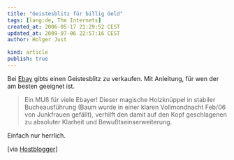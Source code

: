 ```yaml
---
title: "Geistesblitz für billig Geld"
tags: [lang:de, The Internets]
created_at: 2006-05-17 21:29:52 CEST
updated_at: 2009-07-06 22:57:16 CEST
author: Holger Just

kind: article
publish: true
---
```


Bei [Ebay](http://cgi.ebay.de/ws/eBayISAPI.dll?ViewItem&item=6270010230) gibts einen Geistesblitz zu verkaufen. Mit Anleitung, für wen der am besten geeignet ist.

>Ein MUß für viele Ebayer! Dieser magische Holzknüppel in stabiler Bucheausführung (Baum wurde in einer klaren Vollmondnacht Feb/06 von Junkfrauen gefällt), verhilft den damit auf den Kopf geschlagenen zu absoluter Klarheit und Bewußtseinserweiterung.

Einfach nur herrlich.

[via [Hostblogger](http://www.hostblogger.de/blog/archives/1361-Geistesblitz-zu-verkaufen.html)]
